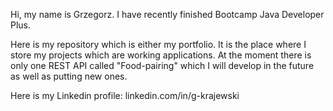 Hi, my name is Grzegorz. I have recently finished Bootcamp Java Developer Plus.

Here is my repository which is either my portfolio. It is the place where I store my projects which are working applications.
At the moment there is only one REST API called "Food-pairing" which I will develop in the future as well as putting new ones.

Here is my Linkedin profile: linkedin.com/in/g-krajewski
